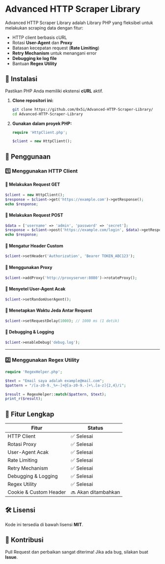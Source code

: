 # Advanced HTTP Scraper Library  
Advanced HTTP Scraper Library adalah Library PHP yang fleksibel untuk melakukan scraping data dengan fitur:  
- HTTP client berbasis cURL  
- Rotasi **User-Agent** dan **Proxy**  
- Batasan kecepatan request (**Rate Limiting**)  
- **Retry Mechanism** untuk menangani error  
- **Debugging ke log file**  
- Bantuan **Regex Utility**  

## 🚀 Instalasi  
Pastikan PHP Anda memiliki ekstensi **cURL** aktif.  

1. **Clone repositori ini:**  
   ```sh
   git clone https://github.com/0x5i/Advanced-HTTP-Scraper-Library/
   cd Advanced-HTTP-Scraper-Library
   ```

2. **Gunakan dalam proyek PHP:**  
   ```php
   require 'HttpClient.php';

   $client = new HttpClient();
   ```

## 🔧 Penggunaan  

### 1️⃣ **Menggunakan HTTP Client**  

#### 🔹 Melakukan Request GET  
```php
$client = new HttpClient();
$response = $client->get('https://example.com')->getResponse();
echo $response;
```

#### 🔹 Melakukan Request POST  
```php
$data = ['username' => 'admin', 'password' => 'secret'];
$response = $client->post('https://example.com/login', $data)->getResponse();
echo $response;
```

#### 🔹 Mengatur Header Custom  
```php
$client->setHeader('Authorization', 'Bearer TOKEN_ABC123');
```

#### 🔹 Menggunakan Proxy  
```php
$client->addProxy('http://proxyserver:8080')->rotateProxy();
```

#### 🔹 Menyetel User-Agent Acak  
```php
$client->setRandomUserAgent();
```

#### 🔹 Menetapkan Waktu Jeda Antar Request  
```php
$client->setRequestDelay(1000); // 1000 ms (1 detik)
```

#### 🔹 Debugging & Logging  
```php
$client->enableDebug('debug.log');
```

---

### 2️⃣ **Menggunakan Regex Utility**  
```php
require 'RegexHelper.php';

$text = "Email saya adalah example@mail.com";
$pattern = "/[a-z0-9._%+-]+@[a-z0-9.-]+\.[a-z]{2,4}/i";

$result = RegexHelper::match($pattern, $text);
print_r($result);
```

## 📜 Fitur Lengkap  
| Fitur                   | Status  |
|-------------------------|---------|
| HTTP Client             | ✅ Selesai |
| Rotasi Proxy            | ✅ Selesai |
| User-Agent Acak         | ✅ Selesai |
| Rate Limiting           | ✅ Selesai |
| Retry Mechanism         | ✅ Selesai |
| Debugging & Logging     | ✅ Selesai |
| Regex Utility           | ✅ Selesai |
| Cookie & Custom Header  | 🔜 Akan ditambahkan |

## 🛠️ Lisensi  
Kode ini tersedia di bawah lisensi **MIT**.  

## 🤝 Kontribusi  
Pull Request dan perbaikan sangat diterima! Jika ada bug, silakan buat **Issue**.  
